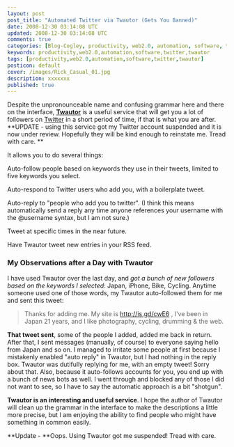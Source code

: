 ```yaml
---           
layout: post
post_title: "Automated Twitter via Twautor (Gets You Banned)"
date: 2008-12-30 03:14:08 UTC
updated: 2008-12-30 03:14:08 UTC
comments: true
categories: [Blog-Cogley, productivity, web2.0, automation, software, twitter, twautor]
keywords: productivity,web2.0,automation,software,twitter,twautor
tags: [productivity,web2.0,automation,software,twitter,twautor]
posticon: default
cover: /images/Rick_Casual_01.jpg
description: xxxxxxx
published: true
---
```

 

[](http://www.flickr.com/photos/81796435@N00/3121635744 "View 'Auto-twitter via Twautor' on Flickr.com")Despite the unpronounceable name and confusing grammar here and there on the interface, [**Twautor**](http://www.twautor.com) is a useful service that will get you a lot of followers on [Twitter](http://rick.cogley.info/topics_files/Twitter.php) in a short period of time, if that is what you are after. **UPDATE - using this service got my Twitter account suspended and it is now under review. Hopefully they will be kind enough to reinstate me. Tread with care. **


It allows you to do several things: 





Auto-follow people based on keywords they use in their tweets, limited to five keywords you select.


Auto-respond to Twitter users who add you, with a boilerplate tweet.


Auto-reply to "people who add you to twitter". (I think this means automatically send a reply any time anyone references your username with the @username syntax, but I am not sure.)


Tweet at specific times in the near future.


Have Twautor tweet new entries in your RSS feed. 





### My Observations after a Day with Twautor



I have used Twautor over the last day, and _got a bunch of new followers based on the keywords I selected_: Japan, iPhone, Bike, Cycling. Anytime someone used one of those words, my Twautor auto-followed them for me and sent this tweet: 





> Thanks for adding me. My site is http://is.gd/cwE6 , I've been in Japan 21 years, and I like photography, cycling, drumming & the web.





**That tweet sent**, some of the people I added, added me back in return. After that, I sent messages (manually, of course) to everyone saying hello from Japan and so on. I managed to irritate some people at first because I mistakenly enabled "auto reply" in Twautor, but I had nothing in the reply box. Twautor was dutifully replying for me, with an empty tweet! Sorry about that. Also, because it auto-follows accounts for you, you end up with a bunch of news bots as well. I went through and blocked any of those I did not want to see, so I have to say the automatic approach is a bit "shotgun". 


**Twautor is an interesting and useful service**. I hope the author of Twautor will clean up the grammar in the interface to make the descriptions a little more precise, but I am enjoying the ability to find people who might have something in common easily. 


**Update - **Oops. Using Twautor got me suspended! Tread with care. 

